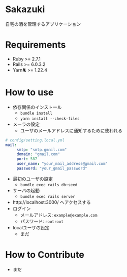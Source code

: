 # Sakazuki

自宅の酒を管理するアプリケーション

# Requirements

- Ruby >= 2.7.1
- Rails >= 6.0.3.2
- Yarn🐈 >= 1.22.4

# How to use

- 依存関係のインストール
    - `bundle install`
    - `yarn install --check-files`
- メーラの設定
    - ユーザのメールアドレスに通知するために使われる
```yaml
# config/setting.local.yml
mail:
     smtp: "smtp.gmail.com"
     domain: "gmail.com"
     port: 587
     user_name: "your_mail_address@gmail.com"
     password: "your_gmail_password"
```
- 最初のユーザの設定
    - `bundle exec rails db:seed`
- サーバの起動
    - `bundle exec rails server`
- http://localhost:3000/ へアクセスする
- ログイン
    - メールアドレス: `example@example.com`
    - パスワード: `rootroot`
- localユーザの設定
    - まだ

# How to Contribute

- まだ
